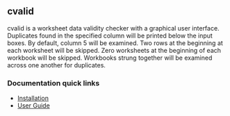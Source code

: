 cvalid
------------
cvalid is a worksheet data validity checker with a graphical user interface. Duplicates found in the specified column will be printed below the input boxes. By default, column 5 will be examined. Two rows at the beginning at each worksheet will be skipped. Zero worksheets at the beginning of each workbook will be skipped. Workbooks strung together will be examined across one another for duplicates. 

### Documentation quick links
* [Installation](INSTALLATION.md)
* [User Guide](GUIDE.md)
